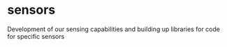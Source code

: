 # sensors
Development of our sensing capabilities and building up libraries for code for specific sensors
